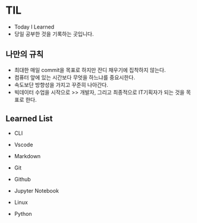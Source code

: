# TIL

- Today I Learned
- 당일 공부한 것을 기록하는 곳입니다.

## 나만의 규칙

- 최대한 매일 commit을 목표로 하지만 잔디 채우기에 집착하지 않는다.
- 컴퓨터 앞에 있는 시간보다 무엇을 하느냐를 중요시한다.
- 속도보단 방향성을 가지고 꾸준히 나아간다.
- 빅데이터 수업을 시작으로 >> 개발자, 그리고 최종적으로 IT기획자가 되는 것을 목표로 한다.



## Learned List

- CLI

- Vscode

- Markdown

- Git

- Github

- Jupyter Notebook

- Linux

- Python

  